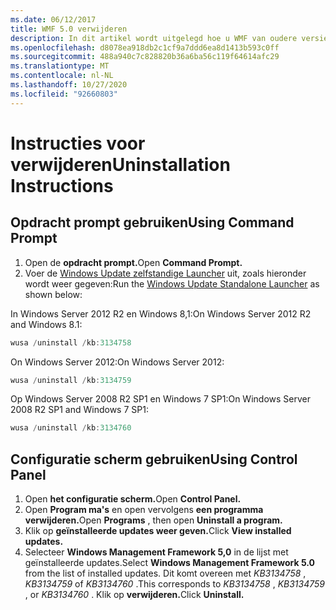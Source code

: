 ```yaml
---
ms.date: 06/12/2017
title: WMF 5.0 verwijderen
description: In dit artikel wordt uitgelegd hoe u WMF van oudere versies van Windows kunt verwijderen.
ms.openlocfilehash: d8078ea918db2c1cf9a7ddd6ea8d1413b593c0ff
ms.sourcegitcommit: 488a940c7c828820b36a6ba56c119f64614afc29
ms.translationtype: MT
ms.contentlocale: nl-NL
ms.lasthandoff: 10/27/2020
ms.locfileid: "92660803"
---
```

# <a name="uninstallation-instructions"></a><span data-ttu-id="e631d-103">Instructies voor verwijderen</span><span class="sxs-lookup"><span data-stu-id="e631d-103">Uninstallation Instructions</span></span>

## <a name="using-command-prompt"></a><span data-ttu-id="e631d-104">Opdracht prompt gebruiken</span><span class="sxs-lookup"><span data-stu-id="e631d-104">Using Command Prompt</span></span>

1. <span data-ttu-id="e631d-105">Open de **opdracht prompt.**</span><span class="sxs-lookup"><span data-stu-id="e631d-105">Open **Command Prompt.**</span></span>
2. <span data-ttu-id="e631d-106">Voer de [Windows Update zelfstandige Launcher](https://support.microsoft.com/kb/934307) uit, zoals hieronder wordt weer gegeven:</span><span class="sxs-lookup"><span data-stu-id="e631d-106">Run the [Windows Update Standalone Launcher](https://support.microsoft.com/kb/934307) as shown below:</span></span>

<span data-ttu-id="e631d-107">In Windows Server 2012 R2 en Windows 8,1:</span><span class="sxs-lookup"><span data-stu-id="e631d-107">On Windows Server 2012 R2 and Windows 8.1:</span></span>

```powershell
wusa /uninstall /kb:3134758
```

<span data-ttu-id="e631d-108">On Windows Server 2012:</span><span class="sxs-lookup"><span data-stu-id="e631d-108">On Windows Server 2012:</span></span>

```powershell
wusa /uninstall /kb:3134759
```

<span data-ttu-id="e631d-109">Op Windows Server 2008 R2 SP1 en Windows 7 SP1:</span><span class="sxs-lookup"><span data-stu-id="e631d-109">On Windows Server 2008 R2 SP1 and Windows 7 SP1:</span></span>

```powershell
wusa /uninstall /kb:3134760
```

## <a name="using-control-panel"></a><span data-ttu-id="e631d-110">Configuratie scherm gebruiken</span><span class="sxs-lookup"><span data-stu-id="e631d-110">Using Control Panel</span></span>

1. <span data-ttu-id="e631d-111">Open **het configuratie scherm.**</span><span class="sxs-lookup"><span data-stu-id="e631d-111">Open **Control Panel.**</span></span>
2. <span data-ttu-id="e631d-112">Open **Program ma's** en open vervolgens **een programma verwijderen.**</span><span class="sxs-lookup"><span data-stu-id="e631d-112">Open **Programs** , then open **Uninstall a program.**</span></span>
3. <span data-ttu-id="e631d-113">Klik op **geïnstalleerde updates weer geven.**</span><span class="sxs-lookup"><span data-stu-id="e631d-113">Click **View installed updates.**</span></span>
4. <span data-ttu-id="e631d-114">Selecteer **Windows Management Framework 5,0** in de lijst met geïnstalleerde updates.</span><span class="sxs-lookup"><span data-stu-id="e631d-114">Select **Windows Management Framework 5.0** from the list of installed updates.</span></span> <span data-ttu-id="e631d-115">Dit komt overeen met *KB3134758* , *KB3134759* of *KB3134760* .</span><span class="sxs-lookup"><span data-stu-id="e631d-115">This corresponds to *KB3134758* , *KB3134759* , or *KB3134760* .</span></span> <span data-ttu-id="e631d-116">Klik op **verwijderen.**</span><span class="sxs-lookup"><span data-stu-id="e631d-116">Click **Uninstall.**</span></span>
